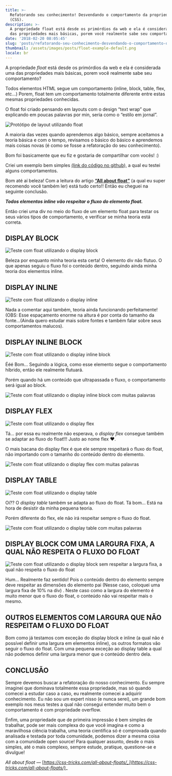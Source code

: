 ```yaml
---
title: >-
  Refatorando seu conhecimento! Desvendando o comportamento da propriedade Float
  (CSS).
description: >-
  A propriedade float está desde os primórdios da web e ela é considerada uma
  das propriedades mais básicas, porem você realmente sabe seu comportamento?
date: '2018-02-20 08:05:45'
slug: 'posts/refatorando-seu-conhecimento-desvendando-o-comportamento-da-propriedade-float-css'
thumbnail: /assets/images/posts/float-example-default.png
locale: br
---
```





A propriedade _float_ está desde os primórdios da web e ela é considerada uma das propriedades mais básicas, porem você realmente sabe seu comportamento?

Todos elementos HTML segue um comportamento (inline, block, table, flex, etc…) Porem, float tem um comportamento totalmente diferente entre estas mesmas propriedades conhecidas.

O float foi criado pensando em layouts com o design “text wrap” que explicando em poucas palavras por min, seria como o “estilo em jornal”.

![Protótipo de layout utilizando float](/assets/images/posts/float-example-default.png "Protótipo de layout utilizando float")

A maioria das vezes quando aprendemos algo básico, sempre aceitamos a teoria básica e com o tempo, revisamos o básico do básico e aprendemos mais coisas novas (é como se fosse a refatoração do seu conhecimento).

Bom foi basicamente que eu fiz e gostaria de compartilhar com vocês! :)

Criei um exemplo bem simples [(link do código no github](https://github.com/diegodsgarcia/float-behaviors-tests)), a qual eu testei alguns comportamentos.

Bom até aí beleza! Com a leitura do artigo [**“All about float”**](https://css-tricks.com/all-about-floats/) (a qual eu super recomendo você também ler) está tudo certo!! Então eu cheguei na seguinte conclusão.

_**Todos elementos inline vão respeitar o fluxo do elemento float.**_

Então criei uma div no meio do fluxo de um elemento float para testar os seus vários tipos de comportamento, e verificar se minha teoria está correta.

## DISPLAY BLOCK

![Teste com float utilizando o display block](/assets/images/posts/float-display-block.png "Teste com float utilizando o display block")

Beleza por enquanto minha teoria esta certa! O elemento div não flutuo. O que apenas seguiu o fluxo foi o conteúdo dentro, seguindo ainda minha teoria dos elementos inline.

## DISPLAY INLINE

![Teste com float utilizando o display inline](/assets/images/posts/float-display-inline.png "Teste com float utilizando o display inline")

Nada a comentar aqui também, teoria ainda funcionando perfeitamente! (OBS: Esse espaçamento enorme na altura é por conta do tamanho da fonte…(Ainda quero estudar mais sobre fontes e também falar sobre seus comportamentos malucos).

## DISPLAY INLINE BLOCK

![Teste com float utilizando o display inline block](/assets/images/posts/float-display-inline-block.png "Teste com float utilizando o display inline block")

Ééé Bom… Seguindo a lógica, como esse elemento segue o comportamento híbrido, então ele realmente flutuará.

Porém quando há um conteúdo que ultrapassada o fluxo, o comportamento será igual ao block.

![Teste com float utilizando o display inline block com muitas palavras](/assets/images/posts/float-display-table-with-many-words.png "Teste com float utilizando o display inline block com muitas palavras")

## DISPLAY FLEX

![Teste com float utilizando o display flex](/assets/images/posts/float-display-flex.png "Teste com float utilizando o display flex")

Tá… por essa eu realmente não esperava, o _display flex_ consegue também se adaptar ao fluxo do float!!! Justo ao nome flex ❤.

O mais bacana do display flex é que ele sempre respeitará o fluxo do float, não importando com o tamanho do conteúdo dentro do elemento.

![Teste com float utilizando o display flex com muitas palavras](/assets/images/posts/float-display-flex-with-many-words.png "Teste com float utilizando o display flex com muitas palavras")

## DISPLAY TABLE

![Teste com float utilizando o display table](/assets/images/posts/float-display-table.png "Teste com float utilizando o display table")

Oi?? O _display table_ também se adapta ao fluxo do float. Tá bom… Está na hora de desistir da minha pequena teoria.

Porém diferente do flex, ele não irá respeitar sempre o fluxo do float.

![Teste com float utilizando o display table com muitas palavras](/assets/images/posts/float-display-table-with-many-words.png "Teste com float utilizando o display table com muitas palavras")

## DISPLAY BLOCK COM UMA LARGURA FIXA, A QUAL NÃO RESPEITA O FLUXO DO FLOAT

![Teste com float utilizando o display block sem respeitar a largura fixa, a qual não respeita o fluxo do float](/assets/images/posts/float-display-block-with-width-without-respect-flow.png "Teste com float utilizando o display block sem respeitar a largura fixa, a qual não respeita o fluxo do float")

Hum… Realmente faz sentido! Pois o conteúdo dentro do elemento sempre deve respeitar as dimensões do elemento pai (Nesse caso, coloquei uma largura fixa de 10% na div) . Neste caso como a largura do elemento é muito menor que o fluxo do float, o conteúdo não vai respeitar mais o mesmo.

## OUTROS ELEMENTOS COM LARGURA QUE NÃO RESPEITAM O FLUXO DO FLOAT

Bom como já testamos com exceção do display block e inline (a qual não é possível definir uma largura em elementos inline), os outros formatos vão seguir o fluxo do float. Com uma pequena exceção ao display table a qual não podemos definir uma largura menor que o conteúdo dentro dela.

## CONCLUSÃO

Sempre devemos buscar a refatoração do nosso conhecimento. Eu sempre imaginei que dominava totalmente essa propriedade, mas só quando comecei a estudar caso a caso, eu realmente comecei a adquirir conhecimento. Eu não sou um expert nisso (e nunca serei), um grande bom exemplo nos meus testes a qual não consegui entender muito bem o comportamento é com propriedade overflow.

Enfim, uma propriedade que de primeira impressão é bem simples de trabalhar, pode ser mais complexa do que você imagina e como a maravilhosa ciência trabalha, uma teoria cientifica só é comprovada quando analisada e testada por toda comunidade, podemos dizer a mesma coisa com a comunidade open source! Para qualquer assunto, desde o mais simples, até o mais complexo, sempre estude, pratique, questione-se e divulgue!

_All about float —_ [_https://css-tricks.com/all-about-floats/_](https://css-tricks.com/all-about-floats/)__
